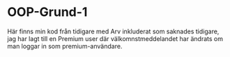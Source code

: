 # OOP-Grund-1

Här finns min kod från tidigare med Arv inkluderat som saknades tidigare, jag har lagt till en Premium user där välkomnstmeddelandet har ändrats om man loggar in som premium-användare.
